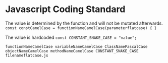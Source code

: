 # Javascript Coding Standard

The value is determined by the function and will not be mutated afterwards.
`
const constCamelCase = functionNameCamelCase(parameterflatcase) { }
`

The value is hardcoded
`
const CONSTANT_SNAKE_CASE = "value";
`

`
functionNameCamelCase
variableNameCamelCase
ClassNamePascalCase
objectNameCamelCase
methodNameCamelCase
CONSTANT_SNAKE_CASE
filenameflatcase.js
`
